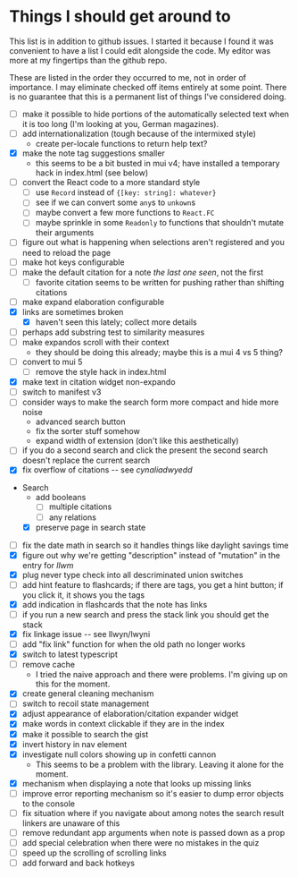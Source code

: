 # Things I should get around to

This list is in addition to github issues. I started it because I found it was convenient to have a list I could
edit alongside the code. My editor was more at my fingertips than the github repo.

These are listed in the order they occurred to me, not in order of importance. I may eliminate checked off items
entirely at some point. There is no guarantee that this is a permanent list of things I've considered doing.

- [ ] make it possible to hide portions of the automatically selected text when it is too long (I'm looking at you, German magazines).
- [ ] add internationalization (tough because of the intermixed style)
  - create per-locale functions to return help text?
- [x] make the note tag suggestions smaller
  - this seems to be a bit busted in mui v4; have installed a temporary hack in index.html (see below)
- [ ] convert the React code to a more standard style
  - [ ] use `Record` instead of `{[key: string]: whatever}`
  - [ ] see if we can convert some `any`s to `unkown`s
  - [ ] maybe convert a few more functions to `React.FC`
  - [ ] maybe sprinkle in some `Readonly` to functions that shouldn't mutate their arguments
- [ ] figure out what is happening when selections aren't registered and you need to reload the page
- [ ] make hot keys configurable
- [ ] make the default citation for a note *the last one seen*, not the first
  - [ ] favorite citation seems to be written for pushing rather than shifting citations
- [ ] make expand elaboration configurable
- [x] links are sometimes broken
  - [x] haven't seen this lately; collect more details 
- [ ] perhaps add substring test to similarity measures
- [ ] make expandos scroll with their context
  - they should be doing this already; maybe this is a mui 4 vs 5 thing?
- [ ] convert to mui 5
   - [ ] remove the style hack in index.html
- [x] make text in citation widget non-expando
- [ ] switch to manifest v3
- [ ] consider ways to make the search form more compact and hide more noise
   - advanced search button
   - fix the sorter stuff somehow
   - expand width of extension (don't like this aesthetically)
- [ ] if you do a second search and click the present the second search doesn't replace the current search
- [x] fix overflow of citations -- see *cynaliadwyedd*
- Search
   -  add booleans
      - [ ] multiple citations
      - [ ] any relations
   - [x] preserve page in search state
- [ ] fix the date math in search so it handles things like daylight savings time
- [x] figure out why we're getting "description" instead of "mutation" in the entry for *llwm*
- [x] plug never type check into all descriminated union switches
- [ ] add hint feature to flashcards; if there are tags, you get a hint button; if you click it, it shows you the tags
- [x] add indication in flashcards that the note has links
- [ ] if you run a new search and press the stack link you should get the stack
- [x] fix linkage issue -- see llwyn/lwyni
- [ ] add "fix link" function for when the old path no longer works
- [x] switch to latest typescript
- [ ] remove cache
  - I tried the naive approach and there were problems. I'm giving up on this for the moment.
- [x] create general cleaning mechanism
- [ ] switch to recoil state management
- [x] adjust appearance of elaboration/citation expander widget
- [x] make words in context clickable if they are in the index
- [x] make it possible to search the gist
- [x] invert history in nav element
- [x] investigate null colors showing up in confetti cannon
   - This seems to be a problem with the library. Leaving it alone for the moment.
- [x] mechanism when displaying a note that looks up missing links
- [ ] improve error reporting mechanism so it's easier to dump error objects to the console
- [ ] fix situation where if you navigate about among notes the search result linkers are unaware of this
- [ ] remove redundant app arguments when note is passed down as a prop
- [ ] add special celebration when there were no mistakes in the quiz
- [ ] speed up the scrolling of scrolling links
- [ ] add forward and back hotkeys
